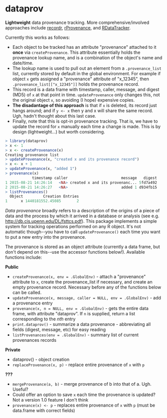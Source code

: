 # dataprov
**Lightweight** data provenance tracking. More comprehensive/involved approaches include [recordr](https://github.com/NCEAS/recordr), [rProvenance](https://github.com/karthik/rProvenance), and [RDataTracker](https://github.com/blernermhc/RDataTracker).

Currently this works as follows:
* Each object to be tracked has an attribute "provenance" attached to it **once** via `createProvenance`. This attribute essentially holds the provenance lookup name, and is a combination of the object's name and date/time.
* The lookup name is used to pull out an element from a `.provenance_list` list, currently stored by default in the global environment. For example if object `x` gets assigned a "provenance" attribute of "x_12345", then `.provenance_list[["x_12345"]]` holds the provenance record.
* This record is a data frame with timestamp, caller, message, and digest (MD5) of `x` at that point in time. `updateProvenance` only changes this, not the original object `x`, so avoiding (I hope) expensive copies.
* **The disadantage of this approach** is that if `x` is deleted, its record just hangs around; and if `y <- x` then y and x will share the same record. Ugh, hadn't thought about this last case.
* Finally, note that this is opt-in provenance tracking. That is, we have to update the record for `x` manually each time a change is made. This is by design (lightweight...) but worth considering.

```R
> library(dataprov)
> x <- 1
> x <- createProvenance(x)
Creating provenance list
> updateProvenance(x, "created x and its provenance record")
> x <- x + 1
> updateProvenance(x, "added 1")
> provenance(x)
            timestamp caller                        message   digest
1 2015-08-21 14:26:14   <NA> created x and its provenanc... 5fd7a492
2 2015-08-21 14:26:27   <NA>                        added 1 d934fb15
> listProvenances()
  Object         Creation Entries
1      x 1440181552.45085       2
```

*Data provenance* broadly refers to a description of the origins of a piece of data and the process by which it arrived in a database or analysis (see e.g. http://db.cis.upenn.edu/DL/fsttcs.pdf). This package implements a simple system for tracking operations performed on any R object. It's not automatic though--you have to call `updateProvenance()` each time you want to put a new entry into the provenance.

The provenance is stored as an object attribute (currently a data frame, but don't depend on this--use the accessor functions below!). Available functions include:

**Public**
* `createProvenance(x, env = .GlobalEnv)` - attach a "provenance" attribute to `x`, create the provenance_list if necessary, and create an empty provenance record. Necessary before any of the functions below can be called.
* `updateProvenance(x, message, caller = NULL, env = .GlobalEnv)` - add a provenance entry
* `provenance(x, n = NULL, env = .GlobalEnv)` - gets the entire data frame, with attribute "dataprov". If `n` is supplied, return a list corresponding to the *nth* entry
* `print.dataprov()` - summarize a data provenance - abbreviating all fields (digest, message, etc) for easy reading
* `listProvenances(env = .GlobalEnv)` - summary list of current provenances records

**Private**
* dataprov() - object creation
* `replaceProvenance(x, p)` - replace entire provenance of `x` with `p` 

**???**
* `mergeProvenance(a, b)` - merge provenance of b into that of a. Ugh. Useful?
* Could offer an option to save `x` each time the provenance is updated? Not a version 1.0 feature I don't think
* `provenance(x) <- p` - replaces entire provenance of `x` with `p` (must be data.frame with correct fields)

